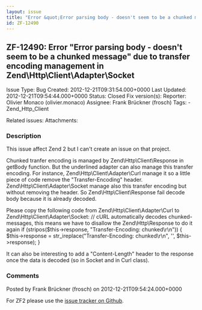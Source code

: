 ```yaml
---
layout: issue
title: "Error &quot;Error parsing body - doesn't seem to be a chunked message&quot; due to transfer encoding management in Zend\\Http\\Client\\Adapter\\Socket"
id: ZF-12490
---
```


ZF-12490: Error "Error parsing body - doesn't seem to be a chunked message" due to transfer encoding management in Zend\\Http\\Client\\Adapter\\Socket
------------------------------------------------------------------------------------------------------------------------------------------------------

 Issue Type: Bug Created: 2012-12-21T09:31:54.000+0000 Last Updated: 2012-12-21T09:54:44.000+0000 Status: Closed Fix version(s):
 Reporter:  Olivier Monaco (olivier.monaco)  Assignee:  Frank Brückner (frosch)  Tags: - Zend\_Http\_Client

 Related issues:
 Attachments:
### Description

This issue affect Zend 2 but I can't create an issue on that project.

Chunked tranfer encoding is managed by Zend\\Http\\Client\\Response in getBody function. But the underlined adapter can also manage this transfer encoding. For instance, Zend\\Http\\Client\\Adapter\\Curl manage it so a little piece of code remove the "Transfer-Encoding" header. Zend\\Http\\Client\\Adapter\\Socket manage also this transfer encoding but without removing the header. So Zend\\Http\\Client\\Response fail decode body because it is already decoded.

Please copy the following code from Zend\\Http\\Client\\Adapter\\Curl to Zend\\Http\\Client\\Adapter\\Socket: // cURL automatically decodes chunked-messages, this means we have to disallow the Zend\\Http\\Response to do it again if (stripos($this->response, "Transfer-Encoding: chunked\\r\\n")) { $this->response = str\_ireplace("Transfer-Encoding: chunked\\r\\n", '', $this->response); }

It can also be interesting to add a "Content-Length" header to the response once the data is decoded (so in Socket and in Curl class).





### Comments

Posted by Frank Brückner (frosch) on 2012-12-21T09:54:24.000+0000

For ZF2 please use the [issue tracker on Github](https://github.com/zendframework/zf2/issues).
